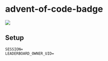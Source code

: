 # advent-of-code-badge

![](https://advent-of-code-badge.deno.dev/?username=neogeek)

## Setup

```
SESSION=
LEADERBOARD_OWNER_UID=
```
